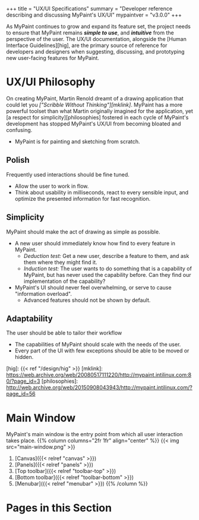 +++
title = "UX/UI Specifications"
summary = "Developer reference describing and discussing MyPaint's UX/UI"
mypaintver = "v3.0.0"
+++

As MyPaint continues to grow and expand its feature set, the project needs to
ensure that MyPaint remains ***simple to use***, and ***intuitive*** from the perspective of
the user. The UX/UI documentation, alongside the [Human Interface Guidelines][hig],
are the primary source of reference for developers and designers when suggesting,
discussing, and prototyping new user-facing features for MyPaint.

# UX/UI Philosophy
On creating MyPaint, Martin Renold dreamt of a drawing application that could let you
*["Scribble Without Thinking"][mklink]*.
MyPaint has a more powerful toolset than what Martin originally imagined
for the application, yet [a respect for simplicity][philosophies] fostered in each
cycle of MyPaint's development has stopped MyPaint's UX/UI from becoming bloated and confusing.
- MyPaint is for painting and sketching from scratch.
## Polish
Frequently used interactions should be fine tuned.
- Allow the user to work in flow.
- Think about usability in milliseconds, react to every sensible input, and
optimize the presented information for fast recognition.
## Simplicity
MyPaint should make the act of drawing as simple as possible.
- A new user should immediately know how find to every feature in MyPaint.
    - *Deduction test:* Get a new user, describe a feature to them, and ask
them where they might find it.
    - *Induction test:* The user wants to do something that is a capability of
MyPaint, but has never used the capability before. Can they find our implementation
of the capability?
- MyPaint's UI should never feel overwhelming, or serve to cause "information
overload".
    - Advanced features should not be shown by default.
## Adaptability
The user should be able to tailor their workflow
- The capabilities of MyPaint should scale with the needs of the user.
- Every part of the UI with few exceptions should be able to be moved or hidden.

[hig]: {{< ref "/design/hig" >}}
[mklink]: https://web.archive.org/web/20080517111220/http://mypaint.intilinux.com:80/?page_id=3
[philosophies]: http://web.archive.org/web/20150908043943/http://mypaint.intilinux.com/?page_id=56

# Main Window
MyPaint's main window is the entry point from which all user interaction takes place.
{{% column columns="2fr 1fr" align="center" %}}
{{< img src="main-window.png" >}}
1. [Canvas]({{< relref "canvas" >}})
2. [Panels]({{< relref "panels" >}})
3. [Top toolbar]({{< relref "toolbar-top" >}})
4. [Bottom toolbar]({{< relref "toolbar-bottom" >}})
5. [Menubar]({{< relref "menubar" >}})
{{% /column %}}

# Pages in this Section
